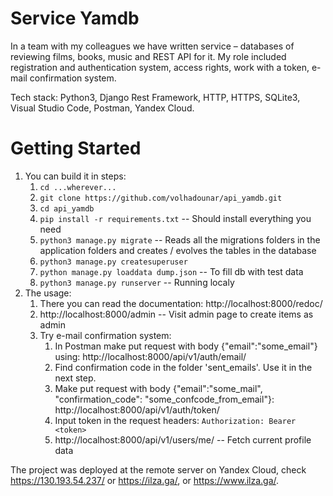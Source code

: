 Service Yamdb
=================================

In a team with my colleagues we have written service – databases of reviewing films, books, music and
REST API for it. My role included registration and authentication system, access rights, work with a token, e-mail confirmation system.

Tech stack: Python3, Django Rest Framework, HTTP, HTTPS, SQLite3, Visual Studio
Code, Postman, Yandex Cloud.

Getting Started
===============

1.  You can build it in steps:
    1.  ``cd ...wherever...``
    2.  ``git clone https://github.com/volhadounar/api_yamdb.git``
    3.  ``cd api_yamdb``
    4.  ``pip install -r requirements.txt``  -- Should install everything you need
    5.  ``python3 manage.py migrate`` -- Reads all the migrations folders in the application folders and creates / evolves the tables in the database
    6.  ``python3 manage.py createsuperuser``
    7.  ``python manage.py loaddata dump.json`` -- To fill db with test data
    8.  ``python3 manage.py runserver`` -- Running localy
2. The usage:
    1. There you can read the documentation:
        http://localhost:8000/redoc/
    2. http://localhost:8000/admin -- Visit admin page to create items as admin
    3. Try e-mail confirmation system:
        1. In Postman make put request with body {"email":"some_email"} using:
        http://localhost:8000/api/v1/auth/email/
        2. Find confirmation code in the folder 'sent_emails'. Use it in the next step.
        3. Make put request with body {"email":"some_mail", "confirmation_code": "some_confcode_from_email"}:
        http://localhost:8000/api/v1/auth/token/
        4. Input token in the request headers: `Authorization: Bearer <token>`
        5. http://localhost:8000/api/v1/users/me/ -- Fetch current profile data
        
The project was deployed at the remote server on Yandex Cloud, check https://130.193.54.237/ or https://ilza.ga/, or https://www.ilza.ga/.

